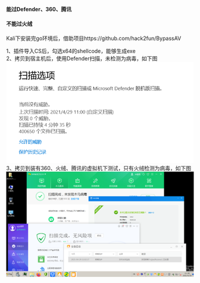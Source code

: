 #### 能过Defender、360、腾讯
#### 不能过火绒

Kali下安装完go环境后，借助项目https://github.com/hack2fun/BypassAV

1、插件导入CS后，勾选x64的shellcode，能够生成exe  
2、拷贝到宿主机后，使用Defender扫描，未检测为病毒，如下图  
![image](./pic/0.png)  
3、拷贝到装有360、火绒、腾讯的虚拟机下测试，只有火绒检测为病毒，如下图  
![image](./pic/1.png)  
